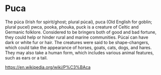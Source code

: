 # Puca

The púca (Irish for spirit/ghost; plural púcaí), puca (Old English for goblin; plural pucel) pwca, pooka, phouka, puck is a creature of Celtic and Germanic folklore. Considered to be bringers both of good and bad fortune, they could help or hinder rural and marine communities. Púcaí can have dark or white fur or hair. The creatures were said to be shape-changers, which could take the appearance of horses, goats, cats, dogs, and hares. They may also take a human form, which includes various animal features, such as ears or a tail.



https://en.wikipedia.org/wiki/P%C3%BAca
